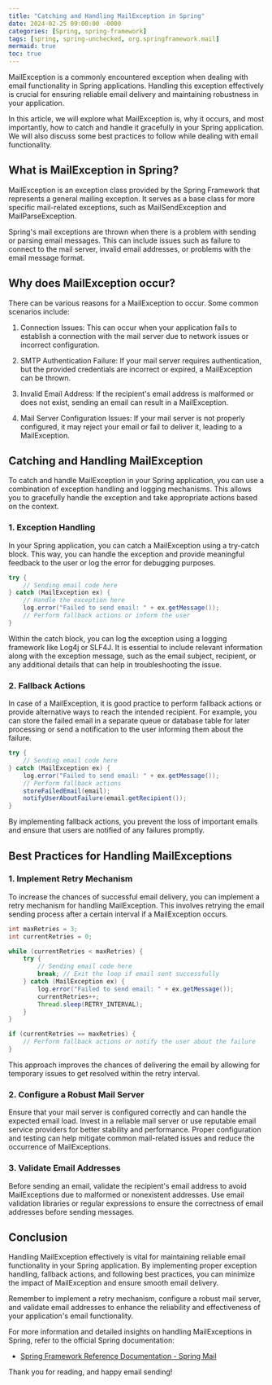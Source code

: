 ```yaml
---
title: "Catching and Handling MailException in Spring"
date: 2024-02-25 09:00:00 -0000
categories: [Spring, spring-framework]
tags: [spring, spring-unchecked, org.springframework.mail]
mermaid: true
toc: true
---
```



MailException is a commonly encountered exception when dealing with email functionality in Spring applications. Handling this exception effectively is crucial for ensuring reliable email delivery and maintaining robustness in your application.

In this article, we will explore what MailException is, why it occurs, and most importantly, how to catch and handle it gracefully in your Spring application. We will also discuss some best practices to follow while dealing with email functionality.

## What is MailException in Spring?

MailException is an exception class provided by the Spring Framework that represents a general mailing exception. It serves as a base class for more specific mail-related exceptions, such as MailSendException and MailParseException.

Spring's mail exceptions are thrown when there is a problem with sending or parsing email messages. This can include issues such as failure to connect to the mail server, invalid email addresses, or problems with the email message format.

## Why does MailException occur?

There can be various reasons for a MailException to occur. Some common scenarios include:

1. Connection Issues: This can occur when your application fails to establish a connection with the mail server due to network issues or incorrect configuration.

2. SMTP Authentication Failure: If your mail server requires authentication, but the provided credentials are incorrect or expired, a MailException can be thrown.

3. Invalid Email Address: If the recipient's email address is malformed or does not exist, sending an email can result in a MailException.

4. Mail Server Configuration Issues: If your mail server is not properly configured, it may reject your email or fail to deliver it, leading to a MailException.

## Catching and Handling MailException

To catch and handle MailException in your Spring application, you can use a combination of exception handling and logging mechanisms. This allows you to gracefully handle the exception and take appropriate actions based on the context.

### 1. Exception Handling

In your Spring application, you can catch a MailException using a try-catch block. This way, you can handle the exception and provide meaningful feedback to the user or log the error for debugging purposes.

```java
try {
    // Sending email code here
} catch (MailException ex) {
    // Handle the exception here
    log.error("Failed to send email: " + ex.getMessage());
    // Perform fallback actions or inform the user
}
```

Within the catch block, you can log the exception using a logging framework like Log4j or SLF4J. It is essential to include relevant information along with the exception message, such as the email subject, recipient, or any additional details that can help in troubleshooting the issue.

### 2. Fallback Actions

In case of a MailException, it is good practice to perform fallback actions or provide alternative ways to reach the intended recipient. For example, you can store the failed email in a separate queue or database table for later processing or send a notification to the user informing them about the failure.

```java
try {
    // Sending email code here
} catch (MailException ex) {
    log.error("Failed to send email: " + ex.getMessage());
    // Perform fallback actions
    storeFailedEmail(email);
    notifyUserAboutFailure(email.getRecipient());
}
```

By implementing fallback actions, you prevent the loss of important emails and ensure that users are notified of any failures promptly.

## Best Practices for Handling MailExceptions

### 1. Implement Retry Mechanism

To increase the chances of successful email delivery, you can implement a retry mechanism for handling MailException. This involves retrying the email sending process after a certain interval if a MailException occurs.

```java
int maxRetries = 3;
int currentRetries = 0;

while (currentRetries < maxRetries) {
    try {
        // Sending email code here
        break; // Exit the loop if email sent successfully
    } catch (MailException ex) {
        log.error("Failed to send email: " + ex.getMessage());
        currentRetries++;
        Thread.sleep(RETRY_INTERVAL);
    }
}

if (currentRetries == maxRetries) {
    // Perform fallback actions or notify the user about the failure
}
```

This approach improves the chances of delivering the email by allowing for temporary issues to get resolved within the retry interval.

### 2. Configure a Robust Mail Server

Ensure that your mail server is configured correctly and can handle the expected email load. Invest in a reliable mail server or use reputable email service providers for better stability and performance. Proper configuration and testing can help mitigate common mail-related issues and reduce the occurrence of MailExceptions.

### 3. Validate Email Addresses

Before sending an email, validate the recipient's email address to avoid MailExceptions due to malformed or nonexistent addresses. Use email validation libraries or regular expressions to ensure the correctness of email addresses before sending messages.

## Conclusion

Handling MailException effectively is vital for maintaining reliable email functionality in your Spring application. By implementing proper exception handling, fallback actions, and following best practices, you can minimize the impact of MailException and ensure smooth email delivery.

Remember to implement a retry mechanism, configure a robust mail server, and validate email addresses to enhance the reliability and effectiveness of your application's email functionality.

For more information and detailed insights on handling MailExceptions in Spring, refer to the official Spring documentation:

- [Spring Framework Reference Documentation - Spring Mail](https://docs.spring.io/spring-framework/docs/current/reference/html/integration.html#mail)

Thank you for reading, and happy email sending!